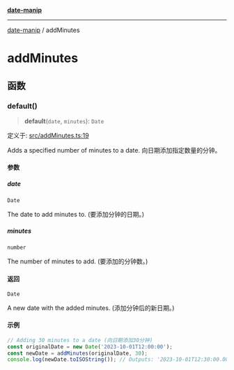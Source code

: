 [**date-manip**](index.md)

***

[date-manip](modules.md) / addMinutes

# addMinutes

## 函数

### default()

> **default**(`date`, `minutes`): `Date`

定义于: [src/addMinutes.ts:19](https://github.com/fengxinming/date-manip/blob/12d12a4c2a3486e81330ba529f3fb8271142d945/src/addMinutes.ts#L19)

Adds a specified number of minutes to a date.
向日期添加指定数量的分钟。

#### 参数

##### date

`Date`

The date to add minutes to. (要添加分钟的日期。)

##### minutes

`number`

The number of minutes to add. (要添加的分钟数。)

#### 返回

`Date`

A new date with the added minutes. (添加分钟后的新日期。)

#### 示例

```ts
// Adding 30 minutes to a date (向日期添加30分钟)
const originalDate = new Date('2023-10-01T12:00:00');
const newDate = addMinutes(originalDate, 30);
console.log(newDate.toISOString()); // Outputs: '2023-10-01T12:30:00.000Z' (输出: '2023-10-01T12:30:00.000Z')
```
